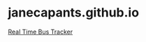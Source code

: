 # janecapants.github.io
 <a href="https://janecapants.github.io/Real-Time-Bus-Tracker" >Real Time Bus Tracker</a> 
